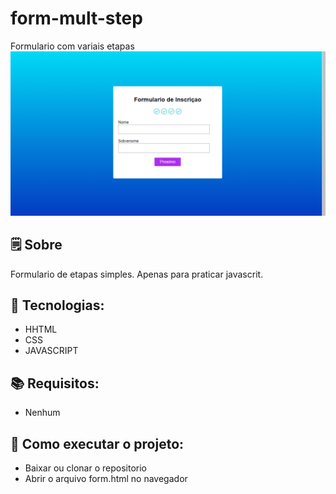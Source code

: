 # form-mult-step
 Formulario com variais etapas
![](inicio.PNG)

## 🗒 Sobre
Formulario de etapas simples.
Apenas para praticar javascrit.


## 🔨 Tecnologias:
- HHTML
- CSS
- JAVASCRIPT


## 📚 Requisitos:
- Nenhum


## 🏁 Como executar o projeto:
- Baixar ou clonar o repositorio
- Abrir o arquivo form.html no navegador
